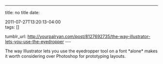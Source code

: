 ---
title: no title
date:

 2011-07-27T13:20:13-04:00  
tags:  []

tumblr_url:
http://yourpalryan.com/post/8127692735/the-way-illustrator-lets-you-use-the-eyedropper
\-\--

The way Illustrator lets you use the eyedropper tool on a font \*alone\*
makes it worth considering over Photoshop for prototyping layouts.

